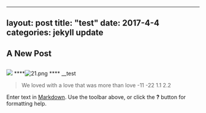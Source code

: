 
---
layout: post
title:  "test"
date:   2017-4-4
categories: jekyll update
---

## A New Post
##

###

![]({{site.baseurl}}/_posts/21.png)
****![21.png]({{site.baseurl}}/_posts/21.png)
**** __test
> We loved with a love that was more than love
-11
-22
1.1
2.2


Enter text in [Markdown](http://daringfireball.net/projects/markdown/). Use the toolbar above, or click the **?** button for formatting help.
